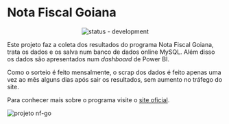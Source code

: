 # Nota Fiscal Goiana
<p align="center"><img src="https://img.shields.io/badge/status-development-2ea44f" alt="status - development"></p>

Este projeto faz a coleta dos resultados do programa Nota Fiscal Goiana, trata os dados e os salva num banco de dados online MySQL. Além disso os dados são apresentados num _dashboard_ de Power BI.

Como o sorteio é feito mensalmente, o scrap dos dados é feito apenas uma vez ao mês alguns dias após sair os resultados, sem aumento no tráfego do site.

Para conhecer mais sobre o programa visite o [site oficial](https://www.economia.go.gov.br/institucional-nf.html).

![projeto nf-go](https://user-images.githubusercontent.com/33239902/196008245-a83172ba-9b4b-467a-93e8-66bd4880e009.png)
